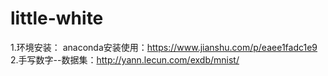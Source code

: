 # little-white

1.环境安装：
anaconda安装使用：https://www.jianshu.com/p/eaee1fadc1e9
2.手写数字--数据集：http://yann.lecun.com/exdb/mnist/
